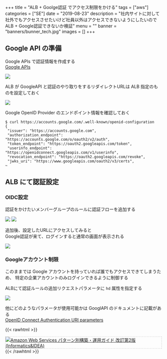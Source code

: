 +++
title = "ALB + Goolge認証 でアクセス制限をかける"
tags = ["aws"]
categories = ["SE"]
date = "2019-08-23"
description = "社内サイトに対して社外でもアクセスさせたいけど社員以外はアクセスできないようにしたいので ALB + Google認証できないか検証"
menu = ""
banner = "banners/bunner_tech.jpg"
images = []
+++

<!--more-->

## Google API の準備
Google APIs で認証情報を作成する  
<i class="fas fa-external-link-alt"></i> [Google APIs](https://console.developers.google.com/)  

<img src="/images/2019/aws-alb-oidc/oidc_setup01.png" />  

ALB が GoogleAPI と認証のやり取りをするリダイレクトURLは ALB 指定のものを設定しておく  

<img src="/images/2019/aws-alb-oidc/oidc_setup02.png" />  

Google OpenID Provider のエンドポイント情報を確認しておく  

```
$ curl https://accounts.google.com/.well-known/openid-configuration
{
 "issuer": "https://accounts.google.com",
 "authorization_endpoint": "https://accounts.google.com/o/oauth2/v2/auth",
 "token_endpoint": "https://oauth2.googleapis.com/token",
 "userinfo_endpoint": "https://openidconnect.googleapis.com/v1/userinfo",
 "revocation_endpoint": "https://oauth2.googleapis.com/revoke",
 "jwks_uri": "https://www.googleapis.com/oauth2/v3/certs",
~

```

## ALB にて認証設定
### OIDC設定
認証をかけたいメンバーグループのルールに認証フローを追加する  

<img src="/images/2019/aws-alb-oidc/oidc_setup03.png" />  
<img src="/images/2019/aws-alb-oidc/oidc_setup04.png" />  

追加後、設定したURLにアクセスしてみると  
Google認証が来て、ログインすると通常の画面が表示される

<img src="/images/2019/aws-alb-oidc/oidc_setup05.png" />  

### Googleアカウント制限
このままでは Google アカウントを持っていれば誰でもアクセスできてしまうため、
特定の企業アカウントのみログインできるように制御する  

ALBにて認証ルールの追加リクエストパラメータに `hd` 属性を指定する  

<img src="/images/2019/aws-alb-oidc/oidc_setup06.png" />  

他にどのようなパラメータが使用可能かは GooglAPI のドキュメントに記載がある  
<i class="fas fa-external-link-alt"></i> [OpenID Connect Authentication URI parameters](developers.google.com/identity/protocols/OpenIDConnect#authenticationuriparameters)  


{{< rawhtml >}}
<div style="border: dashed 1px #ccc;">
<a href="http://www.amazon.co.jp/exec/obidos/ASIN/4797392576/sinokyoufu-22/ref=nosim/" name="amazletlink" target="_blank"><img src="https://images-fe.ssl-images-amazon.com/images/I/61iiVnqAeGL._SL160_.jpg" alt="Amazon Web Services パターン別構築・運用ガイド 改訂第2版 (Informatics&IDEA)" style="border: none;" /></a>
</div>
{{< /rawhtml >}}
